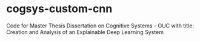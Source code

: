 # cogsys-custom-cnn
Code for Master Thesis Dissertation on Cognitive Systems - OUC with title: Creation and Analysis of an Explainable Deep Learning System
